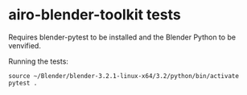 # airo-blender-toolkit tests
Requires blender-pytest to be installed and the Blender Python to be venvified.

Running the tests:
```
source ~/Blender/blender-3.2.1-linux-x64/3.2/python/bin/activate
pytest .
```
